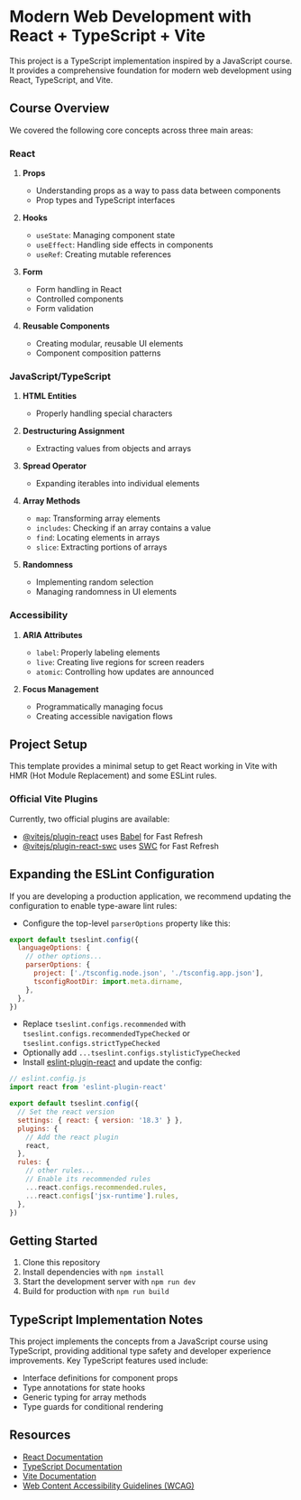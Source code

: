 # Modern Web Development with React + TypeScript + Vite

This project is a TypeScript implementation inspired by a JavaScript course. It provides a comprehensive foundation for modern web development using React, TypeScript, and Vite.

## Course Overview

We covered the following core concepts across three main areas:

### React

1. **Props**
   - Understanding props as a way to pass data between components
   - Prop types and TypeScript interfaces

2. **Hooks**
   - `useState`: Managing component state
   - `useEffect`: Handling side effects in components
   - `useRef`: Creating mutable references

3. **Form**
   - Form handling in React
   - Controlled components
   - Form validation

4. **Reusable Components**
   - Creating modular, reusable UI elements
   - Component composition patterns

### JavaScript/TypeScript

1. **HTML Entities**
   - Properly handling special characters

2. **Destructuring Assignment**
   - Extracting values from objects and arrays

3. **Spread Operator**
   - Expanding iterables into individual elements

4. **Array Methods**
   - `map`: Transforming array elements
   - `includes`: Checking if an array contains a value
   - `find`: Locating elements in arrays
   - `slice`: Extracting portions of arrays

5. **Randomness**
   - Implementing random selection
   - Managing randomness in UI elements

### Accessibility

1. **ARIA Attributes**
   - `label`: Properly labeling elements
   - `live`: Creating live regions for screen readers
   - `atomic`: Controlling how updates are announced

2. **Focus Management**
   - Programmatically managing focus
   - Creating accessible navigation flows

## Project Setup

This template provides a minimal setup to get React working in Vite with HMR (Hot Module Replacement) and some ESLint rules.

### Official Vite Plugins

Currently, two official plugins are available:

- [@vitejs/plugin-react](https://github.com/vitejs/vite-plugin-react/blob/main/packages/plugin-react/README.md) uses [Babel](https://babeljs.io/) for Fast Refresh
- [@vitejs/plugin-react-swc](https://github.com/vitejs/vite-plugin-react-swc) uses [SWC](https://swc.rs/) for Fast Refresh

## Expanding the ESLint Configuration

If you are developing a production application, we recommend updating the configuration to enable type-aware lint rules:

- Configure the top-level `parserOptions` property like this:

```js
export default tseslint.config({
  languageOptions: {
    // other options...
    parserOptions: {
      project: ['./tsconfig.node.json', './tsconfig.app.json'],
      tsconfigRootDir: import.meta.dirname,
    },
  },
})
```

- Replace `tseslint.configs.recommended` with `tseslint.configs.recommendedTypeChecked` or `tseslint.configs.strictTypeChecked`
- Optionally add `...tseslint.configs.stylisticTypeChecked`
- Install [eslint-plugin-react](https://github.com/jsx-eslint/eslint-plugin-react) and update the config:

```js
// eslint.config.js
import react from 'eslint-plugin-react'

export default tseslint.config({
  // Set the react version
  settings: { react: { version: '18.3' } },
  plugins: {
    // Add the react plugin
    react,
  },
  rules: {
    // other rules...
    // Enable its recommended rules
    ...react.configs.recommended.rules,
    ...react.configs['jsx-runtime'].rules,
  },
})
```

## Getting Started

1. Clone this repository
2. Install dependencies with `npm install`
3. Start the development server with `npm run dev`
4. Build for production with `npm run build`

## TypeScript Implementation Notes

This project implements the concepts from a JavaScript course using TypeScript, providing additional type safety and developer experience improvements. Key TypeScript features used include:

- Interface definitions for component props
- Type annotations for state hooks
- Generic typing for array methods
- Type guards for conditional rendering

## Resources

- [React Documentation](https://react.dev/)
- [TypeScript Documentation](https://www.typescriptlang.org/docs/)
- [Vite Documentation](https://vitejs.dev/guide/)
- [Web Content Accessibility Guidelines (WCAG)](https://www.w3.org/WAI/standards-guidelines/wcag/)
